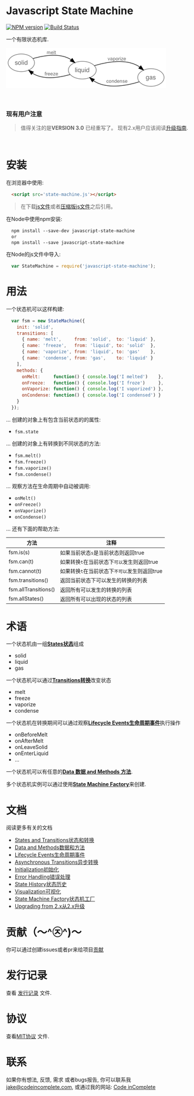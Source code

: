 # Javascript State Machine

[![NPM version](https://badge.fury.io/js/javascript-state-machine.svg)](https://badge.fury.io/js/javascript-state-machine)
[![Build Status](https://travis-ci.org/jakesgordon/javascript-state-machine.svg?branch=master)](https://travis-ci.org/jakesgordon/javascript-state-machine)

一个有限状态机库.

![matter state machine](examples/matter.png)

<br>

### 现有用户注意

> 值得关注的是**VERSION 3.0** 已经重写了。
  现有2.x用户应该阅读[升级指南](docs/upgrading-from-v2.md).

<br>

# 安装

在浏览器中使用:

```html
  <script src='state-machine.js'></script>
```

> 在下载[js文件](dist/state-machine.js)或者[压缩版js文件](dist/state-machine.min.js)之后引用。

在Node中使用npm安装:

```shell
  npm install --save-dev javascript-state-machine
  or
  npm install --save javascript-state-machine
```

在Node的js文件中导入:

```javascript
  var StateMachine = require('javascript-state-machine');
```

# 用法

一个状态机可以这样构建:

```javascript
  var fsm = new StateMachine({
    init: 'solid',
    transitions: [
      { name: 'melt',     from: 'solid',  to: 'liquid' },
      { name: 'freeze',   from: 'liquid', to: 'solid'  },
      { name: 'vaporize', from: 'liquid', to: 'gas'    },
      { name: 'condense', from: 'gas',    to: 'liquid' }
    ],
    methods: {
      onMelt:     function() { console.log('I melted')    },
      onFreeze:   function() { console.log('I froze')     },
      onVaporize: function() { console.log('I vaporized') },
      onCondense: function() { console.log('I condensed') }
    }
  });
```

... 创建的对象上有包含当前状态的的属性:

  * `fsm.state`

... 创建的对象上有转换到不同状态的方法:

  * `fsm.melt()`
  * `fsm.freeze()`
  * `fsm.vaporize()`
  * `fsm.condense()`

... 观察方法在生命周期中自动被调用:

  * `onMelt()`
  * `onFreeze()`
  * `onVaporize()`
  * `onCondense()`

... 还有下面的帮助方法:

|方法|注释|
|---|---|
|fsm.is(s)|如果当前状态`s`是当前状态则返回true|
|fsm.can(t)|如果转换`t`在当前状态下`可以`发生则返回true|
|fsm.cannot(t)|如果转换`t`在当前状态下`不可以`发生则返回true|
|fsm.transitions()|返回当前状态下可以发生的转换的列表|
|fsm.allTransitions()|返回所有可以发生的转换的列表|
|fsm.allStates()|返回所有可以出现的状态的列表|

# 术语

一个状态机由一组[**States状态**](docs/states-and-transitions.md)组成

  * solid
  * liquid
  * gas

一个状态机可以通过[**Transitions转换**](docs/states-and-transitions.md)改变状态

  * melt
  * freeze
  * vaporize
  * condense

一个状态机在转换期间可以通过观察[**Lifecycle Events生命周期事件**](docs/lifecycle-events.md)执行操作

  * onBeforeMelt
  * onAfterMelt
  * onLeaveSolid
  * onEnterLiquid
  * ...

一个状态机可以有任意的[**Data 数据 and Methods 方法**](docs/data-and-methods.md).

多个状态机实例可以通过使用[**State Machine Factory**](docs/state-machine-factory.md)来创建.

# 文档

阅读更多有关的文档

  * [States and Transitions状态和转换](docs/zh-cn/states-and-transitions.md)
  * [Data and Methods数据和方法](docs/zh-cn/data-and-methods.md)
  * [Lifecycle Events生命周期事件](docs/zh-cn/lifecycle-events.md)
  * [Asynchronous Transitions异步转换](docs/zh-cn/async-transitions.md)
  * [Initialization初始化](docs/zh-cn/initialization.md)
  * [Error Handling错误处理](docs/zh-cn/error-handling.md)
  * [State History状态历史](docs/zh-cn/state-history.md)
  * [Visualization可视化](docs/zh-cn/visualization.md)
  * [State Machine Factory状态机工厂](docs/state-machine-factory.md)
  * [Upgrading from 2.x从2.x升级](docs/zh-cn/upgrading-from-v2.md)
 
# 贡献（〜^㉨^)〜

你可以通过创建issues或者pr来给项目[贡献](docs/contributing.md)

# 发行记录

查看 [发行记录](RELEASE_NOTES.md) 文件.

# 协议

查看[MIT协议](https://github.com/jakesgordon/javascript-state-machine/blob/master/LICENSE) 文件.

# 联系

如果你有想法, 反馈, 需求 或者bugs报告, 你可以联系我
[jake@codeincomplete.com](mailto:jake@codeincomplete.com), 或通过我的网站: [Code inComplete](http://codeincomplete.com/)
